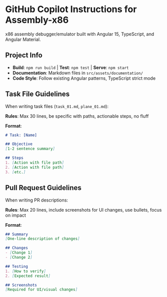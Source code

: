# GitHub Copilot Instructions for Assembly-x86

x86 assembly debugger/emulator built with Angular 15, TypeScript, and Angular Material.

## Project Info
- **Build**: `npm run build` | **Test**: `npm test` | **Serve**: `npm start`
- **Documentation**: Markdown files in `src/assets/documentation/`
- **Code Style**: Follow existing Angular patterns, TypeScript strict mode

## Task File Guidelines
When writing task files (`task_01.md`, `plane_01.md`):

**Rules**: Max 30 lines, be specific with paths, actionable steps, no fluff

**Format**:
```markdown
# Task: [Name]

## Objective
[1-2 sentence summary]

## Steps
1. [Action with file path]
2. [Action with file path]
3. [etc.]
```

## Pull Request Guidelines
When writing PR descriptions:

**Rules**: Max 20 lines, include screenshots for UI changes, use bullets, focus on impact

**Format**:
```markdown
## Summary
[One-line description of changes]

## Changes
- [Change 1]
- [Change 2]

## Testing
1. [How to verify]
2. [Expected result]

## Screenshots
[Required for UI/visual changes]
```
